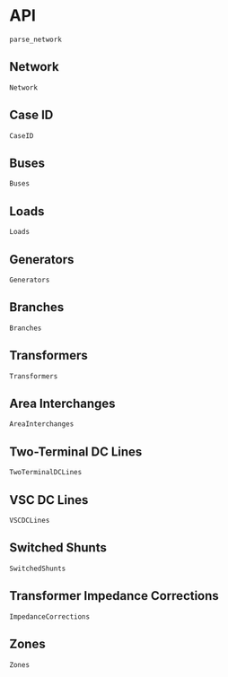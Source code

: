 # API

```@docs
parse_network
```

## Network
```@docs
Network
```

## Case ID
```@docs
CaseID
```

## Buses
```@docs
Buses
```

## Loads
```@docs
Loads
```

## Generators
```@docs
Generators
```

## Branches
```@docs
Branches
```

## Transformers
```@docs
Transformers
```

## Area Interchanges
```@docs
AreaInterchanges
```

## Two-Terminal DC Lines
```@docs
TwoTerminalDCLines
```

## VSC DC Lines
```@docs
VSCDCLines
```

## Switched Shunts
```@docs
SwitchedShunts
```

## Transformer Impedance Corrections
```@docs
ImpedanceCorrections
```

## Zones
```@docs
Zones
```
